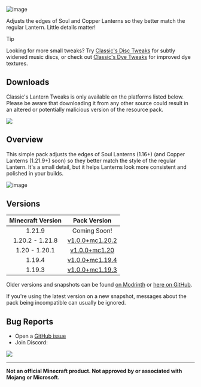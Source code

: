 ![image](https://i.postimg.cc/137DY6Xt/LTBanner.png)

Adjusts the edges of Soul and Copper Lanterns so they better match the regular Lantern. Little details matter!

> [!TIP]
> Looking for more small tweaks?
> Try [Classic's Disc Tweaks](https://modrinth.com/resourcepack/classics-disc-tweaks) for subtly widened music discs,
> or check out [Classic's Dye Tweaks](https://modrinth.com/resourcepack/classics-dye-tweaks) for improved dye textures.

## Downloads

Classic's Lantern Tweaks is only available on the platforms listed below. Please be aware that downloading it from any other source could result in an altered or potentially malicious version of the resource pack.

[![](https://img.shields.io/modrinth/dt/PQnL4SAX?label=Modrinth&style=for-the-badge&color=00AF5C&logo=modrinth)](https://modrinth.com/resourcepack/classics-lantern-tweaks)

## Overview

This simple pack adjusts the edges of Soul Lanterns (1.16+) (and Copper Lanterns (1.21.9+) soon) so they better match the style of the regular Lantern. It's a small detail, but it helps Lanterns look more consistent and polished in your builds.

![image](https://i.postimg.cc/NfK5dn3D/LTGif2.gif)

## Versions

| Minecraft Version | Pack Version |
| :--: | :--: |
| 1.21.9 | Coming Soon! |
| 1.20.2 - 1.21.8 | [v1.0.0+mc1.20.2](https://modrinth.com/resourcepack/classics-lantern-tweaks/version/v1.0.0+mc1.20.2) |
| 1.20 - 1.20.1 | [v1.0.0+mc1.20](https://modrinth.com/resourcepack/classics-lantern-tweaks/version/v1.0.0+mc1.20) |
| 1.19.4 | [v1.0.0+mc1.19.4](https://modrinth.com/resourcepack/classics-lantern-tweaks/version/v1.0.0+mc1.19.4) |
| 1.19.3 | [v1.0.0+mc1.19.3](https://modrinth.com/resourcepack/classics-lantern-tweaks/version/v1.0.0+mc1.19.3) |

Older versions and snapshots can be found [on Modrinth](https://modrinth.com/datapack/classics-lantern-tweaks/versions) or [here on GitHub](https://github.com/Classics-Craftworks/Classics-Lantern-Tweaks/wiki/Versions).

If you're using the latest version on a new snapshot, messages about the pack being incompatible can usually be ignored.

## Bug Reports
* Open a [GitHub issue](https://github.com/Classics-Craftworks/Classics-Lantern-Tweaks/issues/new/choose)
* Join Discord:

[![](https://img.shields.io/discord/1107084025442607206?label=Discord&style=for-the-badge&color=5865F2&logo=discord)](https://discord.gg/vZJSDjPcmu)

***

**Not an official Minecraft product. Not approved by or associated with Mojang or Microsoft.**